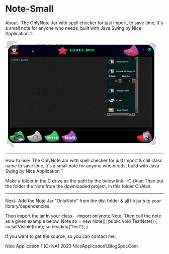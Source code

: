 # Note-Small
About- The OnlyNote Jar with spell checker for just import, to save time, it's a small note for anyone who needs, built with Java Swing by Nice Application 1. 

<img src="NA Note0.gif" height="340px"><hr>

How to use-
The OnlyNote Jar with spell checker for just import & call class name to save time, it's a small note for anyone who needs, build with Java Swing by Nice Application 1

Make a folder in the C drive as the path by the below link- 
-C:\Alan 
Then put the folder the Note from the downloaded project, in this folder C:\Alan.
__________________________________________________________________________________
Next-
Add the Note Jar "OnlyNote" from the dist folder & all lib jar's to your library/dependencies.

Then import the jar in your class-
-import onlynote.Note;
Then call the note as a given example below. 
Note so = new Note();
    public void TestNote() {
        so.setVisible(true);
        so.heading("test");
    }
    
If you want to get the source, so you can contact me.

Nice Application 1
(C) NA1 2023
NiceApplication1.BlogSpot.Com

